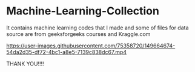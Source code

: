 # Machine-Learning-Collection
It contains machine learning codes that I made and some of files for data source are from geeksforgeeks courses and Kraggle.com


https://user-images.githubusercontent.com/75358720/149664674-54da2d35-df72-4bc1-a8e5-7139c838dc67.mp4

THANK YOU!!!!

